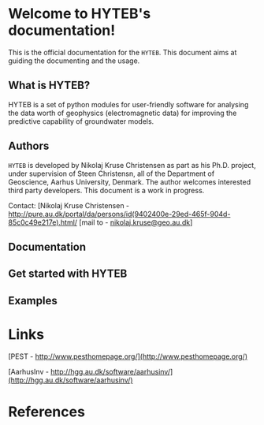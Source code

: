 Welcome to HYTEB's documentation!
=================================
This is the official documentation for the ``HYTEB``.
This document aims at guiding the documenting and the usage.

What is HYTEB?
--------------
HYTEB is a set of python modules for user-friendly software for analysing the data worth of geophysics (electromagnetic data) for improving the predictive capability of groundwater models.

Authors
-------
``HYTEB`` is developed by Nikolaj Kruse Christensen as part as his Ph.D. project, under
supervision of Steen Christensn, all of the Department
of Geoscience, Aarhus University, Denmark. The author welcomes interested third
party developers. This document is a work in progress.

Contact: 
[Nikolaj Kruse Christensen - http://pure.au.dk/portal/da/persons/id(9402400e-29ed-465f-904d-85c0c49e217e).html/
[mail to - nikolaj.kruse@geo.au.dk]

Documentation
-------------

Get started with HYTEB
----------------------

Examples
--------

Links
=====
[PEST - http://www.pesthomepage.org/](http://www.pesthomepage.org/)

[AarhusInv - http://hgg.au.dk/software/aarhusinv/](http://hgg.au.dk/software/aarhusinv/)

References
==========


